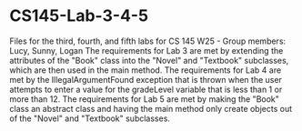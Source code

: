 # CS145-Lab-3-4-5
Files for the third, fourth, and fifth labs for CS 145 W25 - Group members: Lucy, Sunny, Logan
The requirements for Lab 3 are met by extending the attributes of the "Book" class into the "Novel" and "Textbook" subclasses, which are then used in the main method.
The requirements for Lab 4 are met by the IllegalArgumentFound exception that is thrown when the user attempts to enter a value for the gradeLevel variable that is less than 1 or more than 12.
The requirements for Lab 5 are met by making the "Book" class an abstract class and having the main method only create objects out of the "Novel" and "Textbook" subclasses.
